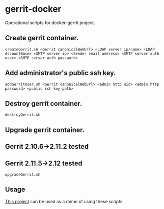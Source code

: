 # gerrit-docker
Operational scripts for docker-gerrit project.
## Create gerrit container.
    createGerrit.sh <Gerrit canonicalWebUrl> <LDAP server ip/name> <LDAP AccountBase> <SMTP server ip> <Sender email address> <SMTP server auth user> <SMTP server auth password>
## Add administrator's public ssh key.
    addGerritUser.sh <Gerrit canonicalWebUrl> <admin http uid> <admin http password> <public ssh key path>
## Destroy gerrit container.
    destroyGerrit.sh
## Upgrade gerrit container.
   ## Gerrit 2.10.6->2.11.2 tested
   ## Gerrit 2.11.5->2.12 tested
    upgradeGerrit.sh
## Usage
   [This project](https://github.com/openfrontier/ci) can be used as a demo of using these scripts.
